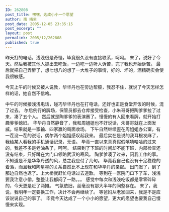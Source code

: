 ```yaml
---
ID: 262808
post_title: 嘿嘿，达成小小一个愿望
author: 南 靖男
post_date: 2005-12-05 23:35:15
post_excerpt: ""
layout: post
permalink: 2005/12/262808
published: true
---
```

昨天打的电话，浅浅很是奇怪，毕竟很久没有直接联系，呵呵。
末了，说好了今天。然后我被其他人抓出去吃饭，一边吃一边听人诉苦，完了我也开始诉苦。
最后就把自己弄醉了，想七想八的想了一大堆子的事情，好的、坏的，酒精确实会使我很敏感。
<!--more-->今天上午的时候又被人说教，华华丹也在旁边帮腔，我忍不住，就说了今天怎样怎样的话，她自然不信咯。
中午的时候接浅浅电话，碰巧华华丹也在打电话，还好也正是食堂开饭的时候，混了过去。
尔后例行的牌场，保管员都去仓库接受检查，小朱哥哥把陶爹爹拉了过来，凑了五个人。
然后就是陶爹爹的表演赛了。慢慢的有人回来看牌，就开始打趣爹爹媳妇。
华华丹自然静音了，我和周姐姐也不好说话，朱哥哥就在上面发威。结果就是一家输、四家赢的局面收场。
下午自然继续歪在周姐姐办公室，有一茬没一茬的说话，偶尔两个姐姐感叹起我来。
最后实在是说的我耳根发麻了，我给某人看我的手机通话记录，无语。
毕竟一直以来真真假假嘻嘻哈哈的过来的，我差不多是老油条了，呵呵。
结果到了下班的时间却不能下班，内部检查还没有结束，只好蹲在大门口领略武汉的寒风。
陶爹爹凑了过来，问我工作的事。不知道是不是华华丹透的风，总之我应付了几句。
毕竟我自己也没有十足稳稳的着落，而且我和陶星星的关系自然比不上现在和华华丹的亲密。
出门迟了，到了那边自然也迟了。上大桥就赶忙电话过去道歉。
等到在一医院门口下了车，浅浅要我注意小偷。整整让我郁闷了一路。。。
感觉中每次和浅浅吃饭都是零零碎碎的，今天更是赶了两摊。
气氛依旧，丝毫没有那大半年的间壑存在。
末了，我说，我明年一定要换工作，决计不会再继续了。
等爸妈从老家回来，我是不是应该说说自己的事了。
毕竟今天达成了一个小小的愿望，更大的愿望也要我自己慢慢来实现。